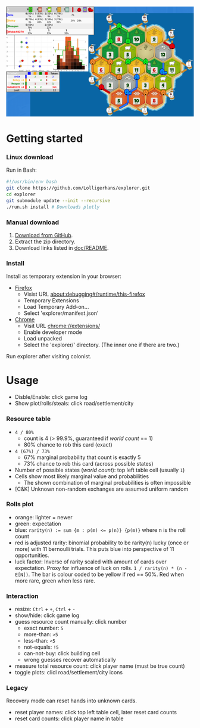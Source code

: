 ![Screenshot](/assets/screenshot.png?raw=true)

# Getting started

### Linux download

  Run in Bash:

  ```bash
  #!/usr/bin/env bash
  git clone https://github.com/Lolligerhans/explorer.git
  cd explorer
  git submodule update --init --recursive
  ./run.sh install # Downloads plotly
  ```

### Manual download

  1. [Download from GitHub](https://github.com/Lolligerhans/explorer/tags).
  2. Extract the zip directory.
  3. Download links listed in [doc/README](doc/README).

### Install

  Install as temporary extension in your browser:
  - [Firefox](https://extensionworkshop.com/documentation/develop/temporary-installation-in-firefox/)
    - Visist URL [about:debugging#/runtime/this-firefox](about:debugging#/runtime/this-firefox)
    - Temporary Extensions
    - Load Temporary Add-on...
    - Select 'explorer/manifest.json'
  - [Chrome](https://www.cnet.com/tech/services-and-software/how-to-install-chrome-extensions-manually/)
    - Visit URL [chrome://extensions/](chrome://extensions/)
    - Enable developer mode
    - Load unpacked
    - Select the 'explorer/' directory. (The inner one if there are two.)

  Run explorer after visiting colonist.

# Usage

  - Disble/Enable: click game log
  - Show plot/rolls/steals: click road/settlement/city

### Resource table

  - `4 / 80%`
    - count is 4 (> 99.9%, guaranteed if _world count_ == 1)
    - 80% chance to rob this card (exact)
  - `4 (67%) / 73%`
    - 67% marginal probability that count is exactly 5
    - 73% chance to rob this card (across possible states)
  - Number of possible states (_world count_): top left table cell (usually `1`)
  - Cells show most likely marginal value and probabilities
    - The shown combination of marginal probabilities is often impossible
  - [C&K] Unknown non-random exchanges are assumed uniform random

### Rolls plot

  - orange: lighter = newer
  - green: expectation
  - blue: `rarity(n) := sum {m : p(m) <= p(n)} {p(m)}` where n is the roll count
  - red is adjusted rarity: binomial probability to be rarity(n) lucky (once or more) with 11 bernoulli trials. This puts blue into perspective of 11 opportunities.
  - luck factor: Inverse of rarity scaled with amount of cards over expectation. Proxy for influence of luck on rolls. `1 / rarity(n) * (n - E[N])`. The bar is colour coded to be yellow if red == 50%. Red when more rare, green when less rare.

### Interaction

  - resize: `Ctrl` + `+`, `Ctrl` + `-`
  - show/hide: click game log
  - guess resource count manually: click number
    - exact number: `5`
    - more-than: `>5`
    - less-than: `<5`
    - not-equals: `!5`
    - can-not-buy: click building cell
    - wrong guesses recover automatically
  - measure total resource count: click player name (must be true count)
  - toggle plots: clicl road/settlement/city icons

### Legacy

  Recovery mode can reset hands into unknown cards.

  - reset player names: click top left table cell, later reset card counts
  - reset card counts: click player name in table

